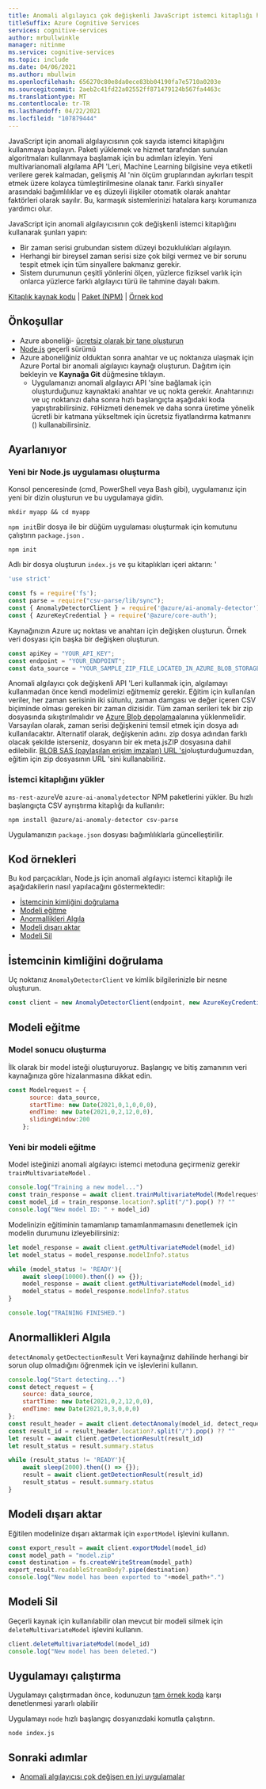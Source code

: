 ```yaml
---
title: Anomali algılayıcı çok değişkenli JavaScript istemci kitaplığı hızlı başlangıç
titleSuffix: Azure Cognitive Services
services: cognitive-services
author: mrbullwinkle
manager: nitinme
ms.service: cognitive-services
ms.topic: include
ms.date: 04/06/2021
ms.author: mbullwin
ms.openlocfilehash: 656270c80e8da0ece83bb04190fa7e5710a0203e
ms.sourcegitcommit: 2aeb2c41fd22a02552ff871479124b567fa4463c
ms.translationtype: MT
ms.contentlocale: tr-TR
ms.lasthandoff: 04/22/2021
ms.locfileid: "107879444"
---
```

JavaScript için anomali algılayıcısının çok sayıda istemci kitaplığını kullanmaya başlayın. Paketi yüklemek ve hizmet tarafından sunulan algoritmaları kullanmaya başlamak için bu adımları izleyin. Yeni multivarianomali algılama API 'Leri, Machine Learning bilgisine veya etiketli verilere gerek kalmadan, gelişmiş AI 'nin ölçüm gruplarından aykırları tespit etmek üzere kolayca tümleştirilmesine olanak tanır. Farklı sinyaller arasındaki bağımlılıklar ve eş düzeyli ilişkiler otomatik olarak anahtar faktörleri olarak sayılır. Bu, karmaşık sistemlerinizi hatalara karşı korumanıza yardımcı olur.

JavaScript için anomali algılayıcısının çok değişkenli istemci kitaplığını kullanarak şunları yapın:

* Bir zaman serisi grubundan sistem düzeyi bozuklulıkları algılayın.
* Herhangi bir bireysel zaman serisi size çok bilgi vermez ve bir sorunu tespit etmek için tüm sinyallere bakmanız gerekir.
* Sistem durumunun çeşitli yönlerini ölçen, yüzlerce fiziksel varlık için onlarca yüzlerce farklı algılayıcı türü ile tahmine dayalı bakım.

[Kitaplık kaynak kodu](https://github.com/Azure/azure-sdk-for-js/tree/master/sdk/anomalydetector/ai-anomaly-detector)  |  [Paket (NPM)](https://www.npmjs.com/package/@azure/ai-anomaly-detector)  |  [Örnek kod](https://github.com/Azure/azure-sdk-for-js/blob/master/sdk/anomalydetector/ai-anomaly-detector/samples/v3/javascript/sample_multivariate_detection.js)

## <a name="prerequisites"></a>Önkoşullar

* Azure aboneliği- [ücretsiz olarak bir tane oluşturun](https://azure.microsoft.com/free/cognitive-services)
* [Node.js](https://nodejs.org/) geçerli sürümü
* Azure aboneliğiniz olduktan sonra <a href="https://ms.portal.azure.com/#create/Microsoft.CognitiveServicesAnomalyDetector"  title=" "  target="_blank"> </a> anahtar ve uç noktanıza ulaşmak için Azure Portal bir anomali algılayıcı kaynağı oluşturun. Dağıtım için bekleyin ve **Kaynağa Git** düğmesine tıklayın.
    * Uygulamanızı anomali algılayıcı API 'sine bağlamak için oluşturduğunuz kaynaktaki anahtar ve uç nokta gerekir. Anahtarınızı ve uç noktanızı daha sonra hızlı başlangıçta aşağıdaki koda yapıştırabilirsiniz.
    `F0`Hizmeti denemek ve daha sonra üretime yönelik ücretli bir katmana yükseltmek için ücretsiz fiyatlandırma katmanını () kullanabilirsiniz.

## <a name="setting-up"></a>Ayarlanıyor

### <a name="create-a-new-nodejs-application"></a>Yeni bir Node.js uygulaması oluşturma

Konsol penceresinde (cmd, PowerShell veya Bash gibi), uygulamanız için yeni bir dizin oluşturun ve bu uygulamaya gidin. 

```console
mkdir myapp && cd myapp
```

`npm init`Bir dosya ile bir düğüm uygulaması oluşturmak için komutunu çalıştırın `package.json` . 

```console
npm init
```

Adlı bir dosya oluşturun `index.js` ve şu kitaplıkları içeri aktarın: '
```javascript
'use strict'

const fs = require('fs');
const parse = require("csv-parse/lib/sync");
const { AnomalyDetectorClient } = require('@azure/ai-anomaly-detector');
const { AzureKeyCredential } = require('@azure/core-auth');
```

Kaynağınızın Azure uç noktası ve anahtarı için değişken oluşturun. Örnek veri dosyası için başka bir değişken oluşturun.

```javascript
const apiKey = "YOUR_API_KEY";
const endpoint = "YOUR_ENDPOINT";
const data_source = "YOUR_SAMPLE_ZIP_FILE_LOCATED_IN_AZURE_BLOB_STORAGE_WITH_SAS";
```

 Anomali algılayıcı çok değişkenli API 'Leri kullanmak için, algılamayı kullanmadan önce kendi modelimizi eğitmemiz gerekir. Eğitim için kullanılan veriler, her zaman serisinin iki sütunlu, zaman damgası ve değer içeren CSV biçiminde olması gereken bir zaman dizisidir. Tüm zaman serileri tek bir zip dosyasında sıkıştırılmalıdır ve [Azure Blob depolama](../../../../storage/blobs/storage-blobs-introduction.md)alanına yüklenmelidir. Varsayılan olarak, zaman serisi değişkenini temsil etmek için dosya adı kullanılacaktır. Alternatif olarak, değişkenin adını. zip dosya adından farklı olacak şekilde isterseniz, dosyanın bir ek meta.jsZIP dosyasına dahil edilebilir. [BLOB SAS (paylaşılan erişim imzaları) URL 'si](../../../../storage/common/storage-sas-overview.md)oluşturduğumuzdan, eğitim için zip dosyasının URL 'sini kullanabiliriz.

### <a name="install-the-client-library"></a>İstemci kitaplığını yükler

`ms-rest-azure`Ve `azure-ai-anomalydetector` NPM paketlerini yükler. Bu hızlı başlangıçta CSV ayrıştırma kitaplığı da kullanılır:

```console
npm install @azure/ai-anomaly-detector csv-parse
```

Uygulamanızın `package.json` dosyası bağımlılıklarla güncelleştirilir.

## <a name="code-examples"></a>Kod örnekleri

Bu kod parçacıkları, Node.js için anomali algılayıcı istemci kitaplığı ile aşağıdakilerin nasıl yapılacağını göstermektedir:

* [İstemcinin kimliğini doğrulama](#authenticate-the-client)
* [Modeli eğitme](#train-a-model)
* [Anormallikleri Algıla](#detect-anomalies)
* [Modeli dışarı aktar](#export-model)
* [Modeli Sil](#delete-model)

## <a name="authenticate-the-client"></a>İstemcinin kimliğini doğrulama

Uç noktanız `AnomalyDetectorClient` ve kimlik bilgilerinizle bir nesne oluşturun.

```javascript
const client = new AnomalyDetectorClient(endpoint, new AzureKeyCredential(apiKey));
```

## <a name="train-a-model"></a>Modeli eğitme

### <a name="construct-a-model-result"></a>Model sonucu oluşturma

İlk olarak bir model isteği oluşturuyoruz. Başlangıç ve bitiş zamanının veri kaynağınıza göre hizalanmasına dikkat edin.

```javascript
const Modelrequest = {
      source: data_source,
      startTime: new Date(2021,0,1,0,0,0),
      endTime: new Date(2021,0,2,12,0,0),
      slidingWindow:200
    };    
```

### <a name="train-a-new-model"></a>Yeni bir modeli eğitme

Model isteğinizi anomali algılayıcı istemci metoduna geçirmeniz gerekir `trainMultivariateModel` .

```javascript
console.log("Training a new model...")
const train_response = await client.trainMultivariateModel(Modelrequest)
const model_id = train_response.location?.split("/").pop() ?? ""
console.log("New model ID: " + model_id)
```

Modelinizin eğitiminin tamamlanıp tamamlanmamasını denetlemek için modelin durumunu izleyebilirsiniz:

```javascript
let model_response = await client.getMultivariateModel(model_id)
let model_status = model_response.modelInfo?.status

while (model_status != 'READY'){
    await sleep(10000).then(() => {});
    model_response = await client.getMultivariateModel(model_id)
    model_status = model_response.modelInfo?.status
}

console.log("TRAINING FINISHED.")
```

## <a name="detect-anomalies"></a>Anormallikleri Algıla

`detectAnomaly` `getDectectionResult` Veri kaynağınız dahilinde herhangi bir sorun olup olmadığını öğrenmek için ve işlevlerini kullanın.

```javascript
console.log("Start detecting...")
const detect_request = {
    source: data_source,
    startTime: new Date(2021,0,2,12,0,0),
    endTime: new Date(2021,0,3,0,0,0)
};
const result_header = await client.detectAnomaly(model_id, detect_request)
const result_id = result_header.location?.split("/").pop() ?? ""
let result = await client.getDetectionResult(result_id)
let result_status = result.summary.status

while (result_status != 'READY'){
    await sleep(2000).then(() => {});
    result = await client.getDetectionResult(result_id)
    result_status = result.summary.status
}
```

## <a name="export-model"></a>Modeli dışarı aktar

Eğitilen modelinize dışarı aktarmak için `exportModel` işlevini kullanın.

```javascript
const export_result = await client.exportModel(model_id)
const model_path = "model.zip"
const destination = fs.createWriteStream(model_path)
export_result.readableStreamBody?.pipe(destination)
console.log("New model has been exported to "+model_path+".")
```

## <a name="delete-model"></a>Modeli Sil

Geçerli kaynak için kullanılabilir olan mevcut bir modeli silmek için `deleteMultivariateModel` işlevini kullanın.

```javascript
client.deleteMultivariateModel(model_id)
console.log("New model has been deleted.")
```

## <a name="run-the-application"></a>Uygulamayı çalıştırma

Uygulamayı çalıştırmadan önce, kodunuzun [tam örnek koda](https://github.com/Azure/azure-sdk-for-js/blob/master/sdk/anomalydetector/ai-anomaly-detector/samples/v3/javascript/sample_multivariate_detection.js) karşı denetlenmesi yararlı olabilir

Uygulamayı `node` hızlı başlangıç dosyanızdaki komutla çalıştırın.

```console
node index.js
```

## <a name="next-steps"></a>Sonraki adımlar

* [Anomali algılayıcısı çok değişen en iyi uygulamalar](../../concepts/best-practices-multivariate.md)
